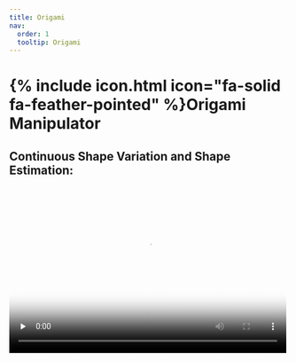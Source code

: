 ```yaml
---
title: Origami
nav:
  order: 1
  tooltip: Origami
---
```


# {% include icon.html icon="fa-solid fa-feather-pointed" %}Origami Manipulator

## Continuous Shape Variation and Shape Estimation:

<!-- <video src="images/0_1-manual_manipulation.mp4" controls="controls" width="500" height="300"></video> -->


<video id="video" controls="controls" width="500" height="300" preload="none" poster="封面">
      <source id="mp4" src="videos/0_1-manual_manipulation.mp4" type="video/mp4">
</video>
